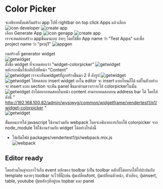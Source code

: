 # Color Picker

จะอธิบายตั้งแต่เริ่มสร้าง app
ไปที่ rightbar on top click Apps แล้วเลือก ![icon developer](images/iconDeveloper.png)
![create app](images/createApp1.png)
<br>
เลือก Generate App ![icon genapp](images/icon_genapp.png)
![create app](images/createApp2.png)
<br>
เราจะทดสอบสร้าง appขึ้นมาแบบ ง่ายๆ โดยใช้ชื่อ App name ว่า "Test Apps" และชื่อ project name ว่า "proj1"
![appgen](images/appgenerator.png)

กดสร้างที่ generator widget
<br>
![getwidget](images/genwidget.png)
<br>
ตั้งชื่อ widget ที่จะทดสอบว่า "widget-colorpicker"
![getwidget](images/genwidget2.png)
<br>
หลังจากนั้นให้กลับไปที่หน้า "Content"
<br>
![getwidget](images/gotocontent.png)
เราจะเห็นwidgetที่ถูกสร้างขึ้นมา 2 ที่ ดังรูป
![getwidget](images/wyswidget1.png)
<br>
![getwidget](images/wyswidget2.png)
ให้ทดสอบ insert widget ลงใน editor จะ insert แบบไหนก็ได้ แต่ในตัวอย่างจะ insert แบบ section
จะเห็น panel ขึ้นมาด้านขวาเราจะใส่ colorpickerในนั้น
<br>
![getwidget](images/wyswidget2.png)
ถ้าไม่อยากทดสอบในหน้า content สามารถทดสอบบน address bar ได้ โดยใส่ ดังนี้ " http://192.168.100.82/admin/wysiwyg/common/widgetframe/vendertest1/p1/widget-colorpicker "
<br>
![getwidget](images/wyswidget4.png)

ขั้นตอนการใส่ javascript ใช้งานร่วมกับ webpack โดยจะอธิบายการเรียกใช้ colorpicker จาก node_module ให้ใช้งานร่วมกับ widget ได้อย่างไรดังนี้

- ให้เปิดไฟล์ packages/vendertest1/pi/webpack.mix.js
  <br>![webpack](images/webpack1.png)

## Editor ready

โดยส่วนใหญ่จะเอาไว้เก็บ event หลักของ toolbar (เป็น toolbar หลักที่ไม่อยากให้ไปปะปนกับ template หลายๆ toolbar จะไว้ที่นี้)เช่น ปุ่มเปลี่ยนfont, ปุ่มเปลี่ยนตัวหน้า, ตัวเอียง, ปุ่มinsert, table, youtube ปุ่มหลักๆที่อยู่บน topbar และ panel
<br>
